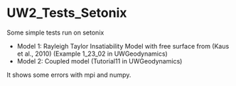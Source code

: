 # UW2_Tests_Setonix
Some simple tests run on setonix

- Model 1: Rayleigh Taylor Insatiability Model with free surface from (Kaus et al., 2010) (Example 1_23_02 in UWGeodynamics)
- Model 2: Coupled model (Tutorial11 in UWGeodynamics)

It shows some errors with mpi and  numpy.
